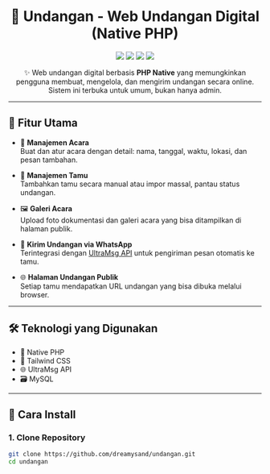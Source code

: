 <h1 align="center">💌 Undangan - Web Undangan Digital (Native PHP)</h1>
<p align="center">
  <img src="https://img.shields.io/badge/PHP-Native-blue?logo=php" />
  <img src="https://img.shields.io/badge/TailwindCSS-Styled-blueviolet?logo=tailwindcss" />
  <img src="https://img.shields.io/badge/UltraMsg-WhatsApp-green?logo=whatsapp" />
  <img src="https://img.shields.io/badge/Role-Public--Friendly-important" />
</p>

<p align="center">
  ✨ Web undangan digital berbasis <strong>PHP Native</strong> yang memungkinkan pengguna membuat, mengelola, dan mengirim undangan secara online. Sistem ini terbuka untuk umum, bukan hanya admin.
</p>

---

## 🎯 Fitur Utama

- 📅 **Manajemen Acara**  
  Buat dan atur acara dengan detail: nama, tanggal, waktu, lokasi, dan pesan tambahan.

- 👥 **Manajemen Tamu**  
  Tambahkan tamu secara manual atau impor massal, pantau status undangan.

- 🖼️ **Galeri Acara**  
  Upload foto dokumentasi dan galeri acara yang bisa ditampilkan di halaman publik.

- 💬 **Kirim Undangan via WhatsApp**  
  Terintegrasi dengan [UltraMsg API](https://ultramsg.com) untuk pengiriman pesan otomatis ke tamu.

- 🌐 **Halaman Undangan Publik**  
  Setiap tamu mendapatkan URL undangan yang bisa dibuka melalui browser.

---

## 🛠️ Teknologi yang Digunakan

- 🐘 Native PHP
- 🎨 Tailwind CSS
- 🌐 UltraMsg API
- 🗃️ MySQL

---

## 🚀 Cara Install

### 1. Clone Repository
```bash
git clone https://github.com/dreamysand/undangan.git
cd undangan
